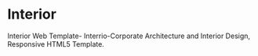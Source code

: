 # Interior
Interior Web Template- Interrio-Corporate Architecture and Interior Design, Responsive HTML5 Template.
